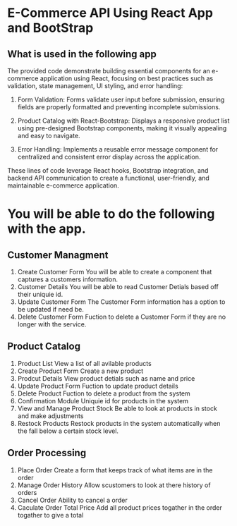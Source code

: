 # E-Commerce API Using React App and BootStrap

## What is used in the following app

The provided code demonstrate building essential components for an e-commerce application using React, focusing on best practices such as validation, state management, UI styling, and error handling:

1. Form Validation: Forms validate user input before submission, ensuring fields are properly formatted and preventing incomplete submissions.

2. Product Catalog with React-Bootstrap: Displays a responsive product list using pre-designed Bootstrap components, making it visually appealing and easy to navigate.

3. Error Handling: Implements a reusable error message component for centralized and consistent error display across the application.

These lines of code leverage React hooks, Bootstrap integration, and backend API communication to create a functional, user-friendly, and maintainable e-commerce application.

# You will be able to do the following with the app.

## Customer Managment
1. Create Customer Form
  You will be able to create a component that captures a customers information.
2. Customer Details
  You will be able to read Customer Detials based off their uniquie id.
3. Update Customer Form
    The Customer Form information has a option to be updated if need be.
4. Delete Customer Form
  Fuction to delete a Customer Form if they are no longer with the service.

## Product Catalog
1. Product List
  View a list of all avilable products
2. Create Product Form
  Create a new product 
3. Prodcut Details
   View product detials such as name and price
4. Update Product Form
  Fuction to update product details
5. Delete Product
  Fuction to delete a product from the system
6. Confirmation Module
   Uniquie id for products in the system
7. View and Manage Product Stock
  Be able to look at products in stock and make adjustments
8. Restock Products
   Restock products in the system automatically when the fall below a certain stock level.

## Order Processing
1. Place Order 
   Create a form that keeps track of what items are in the order
2. Manage Order History
  Allow scustomers to look at there history of orders
3. Cancel Order
  Ability to cancel a order
4. Caculate Order Total Price 
  Add all product prices togather in the order togather to give a total
